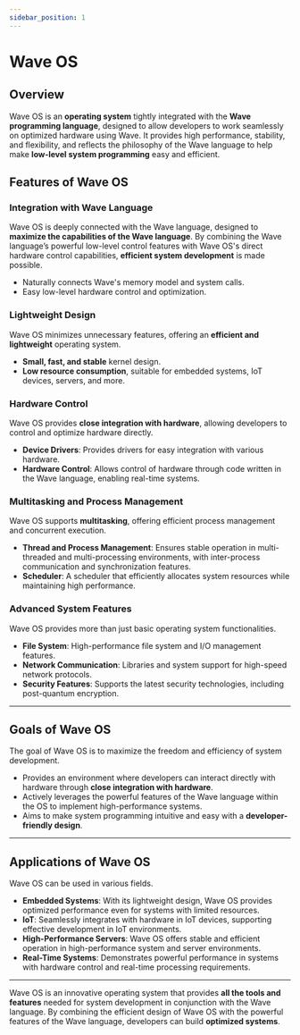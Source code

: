 ```yaml
---
sidebar_position: 1
---
```


# Wave OS

## Overview
Wave OS is an **operating system** tightly integrated with the **Wave programming language**, designed to allow developers to work seamlessly on optimized hardware using Wave.
It provides high performance, stability, and flexibility, and reflects the philosophy of the Wave language to help make **low-level system programming** easy and efficient.

## Features of Wave OS
### Integration with Wave Language

Wave OS is deeply connected with the Wave language, designed to **maximize the capabilities of the Wave language**. 
By combining the Wave language’s powerful low-level control features with Wave OS's direct hardware control capabilities, **efficient system development** is made possible.

* Naturally connects Wave's memory model and system calls.
* Easy low-level hardware control and optimization.

### Lightweight Design

Wave OS minimizes unnecessary features, offering an **efficient and lightweight** operating system.

* **Small, fast, and stable** kernel design.
* **Low resource consumption**, suitable for embedded systems, IoT devices, servers, and more.

### Hardware Control

Wave OS provides **close integration with hardware**, allowing developers to control and optimize hardware directly.

* **Device Drivers**: Provides drivers for easy integration with various hardware.
* **Hardware Control**: Allows control of hardware through code written in the Wave language, enabling real-time systems.

### Multitasking and Process Management

Wave OS supports **multitasking**, offering efficient process management and concurrent execution.

* **Thread and Process Management**: Ensures stable operation in multi-threaded and multi-processing environments, with inter-process communication and synchronization features.
* **Scheduler**: A scheduler that efficiently allocates system resources while maintaining high performance.

### Advanced System Features

Wave OS provides more than just basic operating system functionalities.

* **File System**: High-performance file system and I/O management features.
* **Network Communication**: Libraries and system support for high-speed network protocols.
* **Security Features**: Supports the latest security technologies, including post-quantum encryption.

---

## Goals of Wave OS
The goal of Wave OS is to maximize the freedom and efficiency of system development.

* Provides an environment where developers can interact directly with hardware through **close integration with hardware**.
* Actively leverages the powerful features of the Wave language within the OS to implement high-performance systems.
* Aims to make system programming intuitive and easy with a **developer-friendly design**.

---

## Applications of Wave OS
Wave OS can be used in various fields.

* **Embedded Systems**: With its lightweight design, Wave OS provides optimized performance even for systems with limited resources.
* **IoT**: Seamlessly integrates with hardware in IoT devices, supporting effective development in IoT environments.
* **High-Performance Servers**: Wave OS offers stable and efficient operation in high-performance system and server environments.
* **Real-Time Systems**: Demonstrates powerful performance in systems with hardware control and real-time processing requirements.

---

Wave OS is an innovative operating system that provides **all the tools and features** needed for system development in conjunction with the Wave language.
By combining the efficient design of Wave OS with the powerful features of the Wave language, developers can build **optimized systems**.
